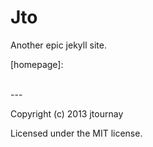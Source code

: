 # Jto

Another epic jekyll site.

[homepage]: 

<br>
---

Copyright (c) 2013 jtournay

Licensed under the MIT license.